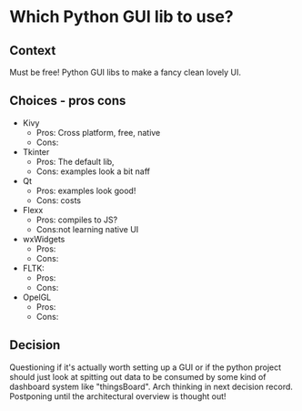 # Which Python GUI lib to use?

## Context

Must be free! Python GUI libs to make a fancy clean lovely UI.

## Choices - pros cons

 - Kivy
   - Pros: Cross platform, free, native
   - Cons:
 - Tkinter
   - Pros: The default lib, 
   - Cons: examples look a bit naff
 - Qt
   - Pros: examples look good!
   - Cons: costs
 - Flexx
   - Pros: compiles to JS?
   - Cons:not learning native UI
 - wxWidgets
   - Pros: 
   - Cons:  
 - FLTK:
   - Pros:
   - Cons:
 - OpelGL
   - Pros:
   - Cons: 

## Decision

Questioning if it's actually worth setting up a GUI or if the python project should just look at spitting out data to be consumed by some kind of dashboard system like "thingsBoard". Arch thinking in next decision record. Postponing until the architectural overview is thought out!
